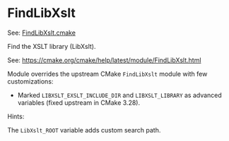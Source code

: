 # FindLibXslt

See: [FindLibXslt.cmake](https://github.com/petk/php-build-system/tree/master/cmake/cmake/modules/FindLibXslt.cmake)

Find the XSLT library (LibXslt).

See: https://cmake.org/cmake/help/latest/module/FindLibXslt.html

Module overrides the upstream CMake `FindLibXslt` module with few
customizations:

* Marked `LIBXSLT_EXSLT_INCLUDE_DIR` and `LIBXSLT_LIBRARY` as advanced variables
  (fixed upstream in CMake 3.28).

Hints:

The `LibXslt_ROOT` variable adds custom search path.
